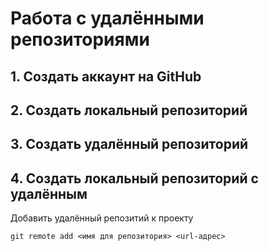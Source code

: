 # Работа с удалёнными репозиториями

## 1. Cоздать аккаунт на GitHub
## 2. Cоздать локальный репозиторий
## 3. Создать удалённый репозиторий
## 4. Cоздать локальный репозиторий с удалённым

Добавить удалённый репозитий к проекту
```
git remote add <имя для репозитория> <url-адрес>
```
